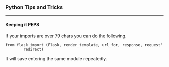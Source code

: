 ### Python Tips and Tricks 

---


#### Keeping it PEP8

If your imports are over 79 chars you can do the following.

```
from flask import (Flask, render_template, url_for, response, request'
		redirect)
```

It will save entering the same module repeatedly.
